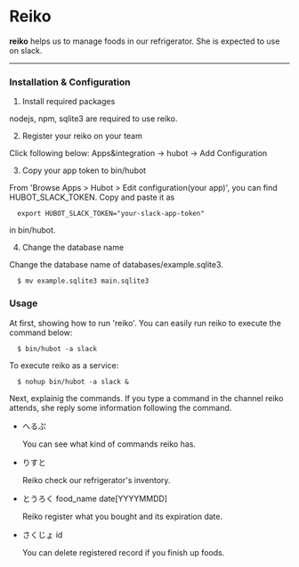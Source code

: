 Reiko
=======

**reiko** helps us to manage foods in our refrigerator.
She is expected to use on slack.

---


### Installation & Configuration

1. Install required packages

nodejs, npm, sqlite3 are required to use reiko.

2. Register your reiko on your team

Click following below:
  Apps&integration ->
  hubot ->
  Add Configuration

3. Copy your app token to bin/hubot

From 'Browse Apps > Hubot > Edit configuration(your app)', you can find HUBOT_SLACK_TOKEN.
Copy and paste it as
```
  export HUBOT_SLACK_TOKEN="your-slack-app-token"
```
in bin/hubot.

4. Change the database name

Change the database name of databases/example.sqlite3.
```
  $ mv example.sqlite3 main.sqlite3
```


### Usage

At first, showing how to run 'reiko'.
You can easily run reiko to execute the command below:
```
  $ bin/hubot -a slack
```
To execute reiko as a service:
```
  $ nohup bin/hubot -a slack &
```

Next, explainig the commands.
If you type a command in the channel reiko attends, she reply some information following the command.

- へるぷ

  You can see what kind of commands reiko has.
  
- りすと

  Reiko check our refrigerator's inventory.
  
- とうろく food_name date[YYYYMMDD]

  Reiko register what you bought and its expiration date.
  
- さくじょ id

  You can delete registered record if you finish up foods.
